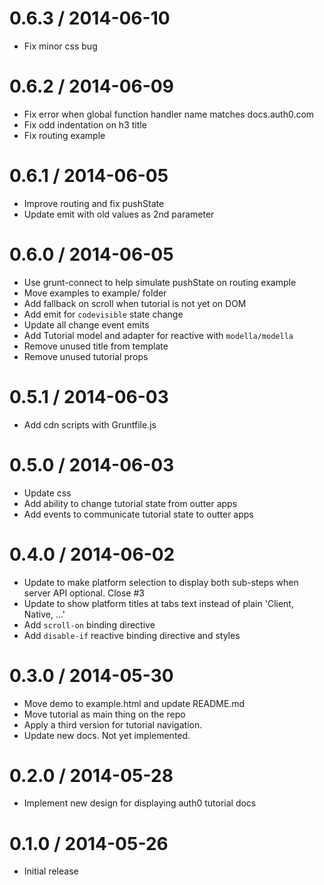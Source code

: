 
0.6.3 / 2014-06-10
==================

 * Fix minor css bug

0.6.2 / 2014-06-09
==================

 * Fix error when global function handler name matches docs.auth0.com
 * Fix odd indentation on h3 title
 * Fix routing example

0.6.1 / 2014-06-05
==================

 * Improve routing and fix pushState
 * Update emit with old values as 2nd parameter

0.6.0 / 2014-06-05
==================

 * Use grunt-connect to help simulate pushState on routing example
 * Move examples to example/ folder
 * Add fallback on scroll when tutorial is not yet on DOM
 * Add emit for `codevisible` state change
 * Update all change event emits
 * Add Tutorial model and adapter for reactive with `modella/modella`
 * Remove unused title from template
 * Remove unused tutorial props

0.5.1 / 2014-06-03
==================

 * Add cdn scripts with Gruntfile.js

0.5.0 / 2014-06-03
==================

 * Update css
 * Add ability to change tutorial state from outter apps
 * Add events to communicate tutorial state to outter apps

0.4.0 / 2014-06-02
==================

 * Update to make platform selection to display both sub-steps when server API optional. Close #3
 * Update to show platform titles at tabs text instead of plain 'Client, Native, ...'
 * Add `scroll-on` binding directive
 * Add `disable-if` reactive binding directive and styles

0.3.0 / 2014-05-30
==================

 * Move demo to example.html and update README.md
 * Move tutorial as main thing on the repo
 * Apply a third version for tutorial navigation.
 * Update new docs. Not yet implemented.


0.2.0 / 2014-05-28
==================

* Implement new design for displaying auth0 tutorial docs


0.1.0 / 2014-05-26
==================

* Initial release